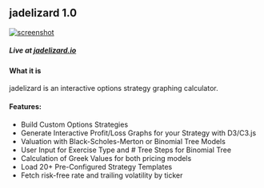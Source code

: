 ## jadelizard 1.0
[![screenshot](https://github.com/bburns223/jadelizard/blob/master/screenshots/Screen%20Shot%202016-05-30%20at%2011.56.25%20PM.png)](http://jadelizard.io)
##### Live at **[jadelizard.io](http://jadelizard.io)**

#### What it is
jadelizard is an interactive options strategy graphing calculator.

#### Features: 
* Build Custom Options Strategies
* Generate Interactive Profit/Loss Graphs for your Strategy with D3/C3.js
* Valuation with Black-Scholes-Merton or Binomial Tree Models 
* User Input for Exercise Type and # Tree Steps for Binomial Tree
* Calculation of Greek Values for both pricing models
* Load 20+ Pre-Configured Strategy Templates
* Fetch risk-free rate and trailing volatility by ticker 



